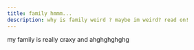 ```yaml
---
title: family hmmm...
description: why is family weird ? maybe im weird? read on!
---
```

my family is really craxy and ahghghghghg
